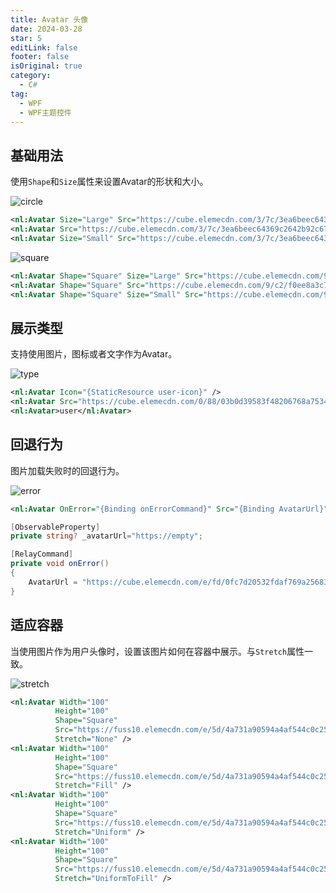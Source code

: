 ```yaml
---
title: Avatar 头像
date: 2024-03-28
star: 5
editLink: false
footer: false
isOriginal: true
category:
  - C#
tag:
  - WPF
  - WPF主题控件
---
```


## 基础用法

使用`Shape`和`Size`属性来设置Avatar的形状和大小。

![circle](https://nas.ilyl.life:8092/wpf-theme/avatar/avatar-circle.png)

```xml
<nl:Avatar Size="Large" Src="https://cube.elemecdn.com/3/7c/3ea6beec64369c2642b92c6726f1epng.png" />
<nl:Avatar Src="https://cube.elemecdn.com/3/7c/3ea6beec64369c2642b92c6726f1epng.png" />
<nl:Avatar Size="Small" Src="https://cube.elemecdn.com/3/7c/3ea6beec64369c2642b92c6726f1epng.png" />
```

![square](https://nas.ilyl.life:8092/wpf-theme/avatar/avatar-square.png)

```xml
<nl:Avatar Shape="Square" Size="Large" Src="https://cube.elemecdn.com/9/c2/f0ee8a3c7c9638a54940382568c9dpng.png" />
<nl:Avatar Shape="Square" Src="https://cube.elemecdn.com/9/c2/f0ee8a3c7c9638a54940382568c9dpng.png" />
<nl:Avatar Shape="Square" Size="Small" Src="https://cube.elemecdn.com/9/c2/f0ee8a3c7c9638a54940382568c9dpng.png" />
```

## 展示类型

支持使用图片，图标或者文字作为Avatar。

![type](https://nas.ilyl.life:8092/wpf-theme/avatar/avatar-type.png)

```xml
<nl:Avatar Icon="{StaticResource user-icon}" />
<nl:Avatar Src="https://cube.elemecdn.com/0/88/03b0d39583f48206768a7534e55bcpng.png" />
<nl:Avatar>user</nl:Avatar>
```

## 回退行为

图片加载失败时的回退行为。

![error](https://nas.ilyl.life:8092/wpf-theme/avatar/avatar-error.gif)

```xml
<nl:Avatar OnError="{Binding onErrorCommand}" Src="{Binding AvatarUrl}" />
```

```cs
[ObservableProperty]
private string? _avatarUrl="https://empty";

[RelayCommand]
private void onError()
{
    AvatarUrl = "https://cube.elemecdn.com/e/fd/0fc7d20532fdaf769a25683617711png.png";
}
```

## 适应容器

当使用图片作为用户头像时，设置该图片如何在容器中展示。与`Stretch`属性一致。

![stretch](https://nas.ilyl.life:8092/wpf-theme/avatar/avatar-stretch.gif)

```xml
<nl:Avatar Width="100"
          Height="100"
          Shape="Square"
          Src="https://fuss10.elemecdn.com/e/5d/4a731a90594a4af544c0c25941171jpeg.jpeg"
          Stretch="None" />
<nl:Avatar Width="100"
          Height="100"
          Shape="Square"
          Src="https://fuss10.elemecdn.com/e/5d/4a731a90594a4af544c0c25941171jpeg.jpeg"
          Stretch="Fill" />
<nl:Avatar Width="100"
          Height="100"
          Shape="Square"
          Src="https://fuss10.elemecdn.com/e/5d/4a731a90594a4af544c0c25941171jpeg.jpeg"
          Stretch="Uniform" />
<nl:Avatar Width="100"
          Height="100"
          Shape="Square"
          Src="https://fuss10.elemecdn.com/e/5d/4a731a90594a4af544c0c25941171jpeg.jpeg"
          Stretch="UniformToFill" />
```
